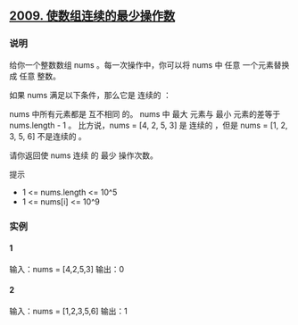 ## [2009. 使数组连续的最少操作数](https://leetcode.cn/problems/minimum-number-of-operations-to-make-array-continuous)

### 说明
给你一个整数数组 nums 。每一次操作中，你可以将 nums 中 任意 一个元素替换成 任意 整数。

如果 nums 满足以下条件，那么它是 连续的 ：

nums 中所有元素都是 互不相同 的。
nums 中 最大 元素与 最小 元素的差等于 nums.length - 1 。
比方说，nums = [4, 2, 5, 3] 是 连续的 ，但是 nums = [1, 2, 3, 5, 6] 不是连续的 。

请你返回使 nums 连续 的 最少 操作次数。

提示
* 1 <= nums.length <= 10^5
* 1 <= nums[i] <= 10^9

### 实例
#### 1
输入：nums = [4,2,5,3]
输出：0

#### 2
输入：nums = [1,2,3,5,6]
输出：1
